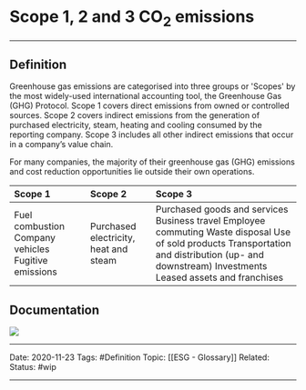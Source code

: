 # Scope 1, 2 and 3 CO$_2$ emissions

---
## Definition
Greenhouse gas emissions are categorised into three groups or 'Scopes' by the most widely-used international accounting tool, the Greenhouse Gas (GHG) Protocol. Scope 1 covers direct emissions from owned or controlled sources. Scope 2 covers indirect emissions from the generation of purchased electricity, steam, heating and cooling consumed by the reporting company. Scope 3 includes all other indirect emissions that occur in a company’s value chain. 

For many companies, the majority of their greenhouse gas (GHG) emissions and cost reduction opportunities lie outside their own operations.  

Scope 1 | Scope 2 | Scope 3 |
:-|:-|:-|
Fuel combustion Company vehicles Fugitive emissions | Purchased electricity, heat and steam |Purchased goods and services Business travel Employee commuting  			Waste disposal Use of sold products Transportation and distribution (up- and downstream) Investments Leased assets and franchises |

## Documentation
![](https://www.epa.gov/sites/production/files/styles/large/public/2016-11/scope_3_resource_image.png)


---
Date: 2020-11-23
Tags: #Definition
Topic: [[ESG - Glossary]]
Related:
Status: #wip

---

